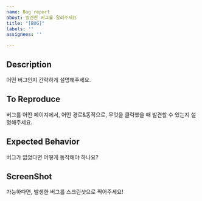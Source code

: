 ```yaml
---
name: Bug report
about: 발견한 버그를 알려주세요
title: "[BUG]"
labels: ''
assignees: ''

---
```


## Description
어떤 버그인지 간략하게 설명해주세요.

## To Reproduce
버그를 어떤 페이지에서, 어떤 경로&동작으로, 무엇을 클릭했을 때 발견할 수 있는지 설명해주세요.

## Expected Behavior
버그가 없었다면 어떻게 동작해야 하나요?

## ScreenShot
가능하다면, 발생한 버그를 스크린샷으로 찍어주세요!
